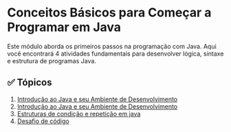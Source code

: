 # Conceitos Básicos para Começar a Programar em Java

Este módulo aborda os primeiros passos na programação com Java. Aqui você encontrará 4 atividades fundamentais para desenvolver lógica, sintaxe e estrutura de programas Java.

## ✅ Tópicos
1. [Introdução ao Java e seu Ambiente de Desenvolvimento](./Intro_Java_ambiente_de_desenvolvimento.md)
2. [Introdução ao Java e seu Ambiente de Desenvolvimento](./Padroes_desenvolvimento_conceitos.md)
3. [Estruturas de condição e repetição em java](./Padroes_desenvolvimento_conceitos.md)
4. [Desafio de código](./Desafio_Codigo.md)


